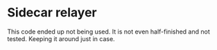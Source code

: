 # Sidecar relayer

This code ended up not being used. It is not even half-finished and not tested. Keeping it around just in case.